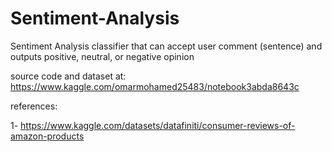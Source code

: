 # Sentiment-Analysis
Sentiment Analysis classifier that can accept user comment (sentence) and outputs positive, neutral, or negative opinion


source code and dataset at: https://www.kaggle.com/omarmohamed25483/notebook3abda8643c

references:

1- https://www.kaggle.com/datasets/datafiniti/consumer-reviews-of-amazon-products
